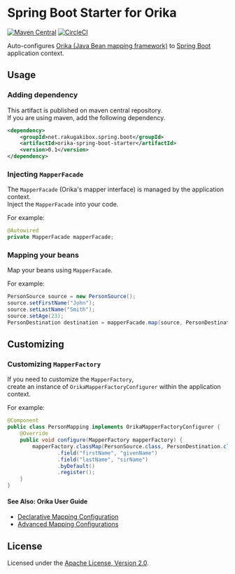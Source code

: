 # Spring Boot Starter for Orika

[![Maven Central][Maven Central Badge]][Maven Central]
[![CircleCI][CircleCI Badge]][CircleCI]

[Maven Central Badge]: https://maven-badges.herokuapp.com/maven-central/net.rakugakibox.spring.boot/orika-spring-boot-starter/badge.svg
[Maven Central]: https://maven-badges.herokuapp.com/maven-central/net.rakugakibox.spring.boot/orika-spring-boot-starter
[CircleCI Badge]: https://circleci.com/gh/akihyro/orika-spring-boot-starter.svg?style=shield
[CircleCI]: https://circleci.com/gh/akihyro/orika-spring-boot-starter

Auto-configures [Orika (Java Bean mapping framework)] to [Spring Boot] application context.  

[Orika (Java Bean mapping framework)]: http://orika-mapper.github.io/orika-docs/
[Spring Boot]: https://projects.spring.io/spring-boot/

## Usage

### Adding dependency

This artifact is published on maven central repository.  
If you are using maven, add the following dependency.  

```xml
<dependency>
    <groupId>net.rakugakibox.spring.boot</groupId>
    <artifactId>orika-spring-boot-starter</artifactId>
    <version>0.1</version>
</dependency>
```

### Injecting `MapperFacade`

The `MapperFacade` (Orika's mapper interface) is managed by the application context.  
Inject the `MapperFacade` into your code.  

For example:  

```java
@Autowired
private MapperFacade mapperFacade;
```

### Mapping your beans

Map your beans using `MapperFacade`.  

For example:  

```java
PersonSource source = new PersonSource();
source.setFirstName("John");
source.setLastName("Smith");
source.setAge(23);
PersonDestination destination = mapperFacade.map(source, PersonDestination.class);
```

## Customizing

### Customizing `MapperFactory`

If you need to customize the `MapperFactory`,  
create an instance of `OrikaMapperFactoryConfigurer` within the application context.  

For example:  

```java
@Component
public class PersonMapping implements OrikaMapperFactoryConfigurer {
    @Override
    public void configure(MapperFactory mapperFactory) {
        mapperFactory.classMap(PersonSource.class, PersonDestination.class)
                .field("firstName", "givenName")
                .field("lastName", "sirName")
                .byDefault()
                .register();
    }
}
```

#### See Also: Orika User Guide

* [Declarative Mapping Configuration]
* [Advanced Mapping Configurations]

[Declarative Mapping Configuration]: http://orika-mapper.github.io/orika-docs/mappings-via-classmapbuilder.html
[Advanced Mapping Configurations]: http://orika-mapper.github.io/orika-docs/advanced-mappings.html

## License

Licensed under the [Apache License, Version 2.0].  

[Apache License, Version 2.0]: LICENSE.txt
